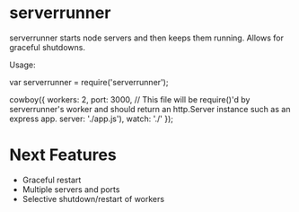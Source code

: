 serverrunner
============

serverrunner starts node servers and then keeps them running. Allows for graceful shutdowns.

Usage:

var serverrunner = require('serverrunner');

cowboy({
    workers: 2,
    port: 3000,
    // This file will be require()'d by serverrunner's worker and should return an http.Server instance such as an express app.
    server: './app.js'),
    watch: './'
});



Next Features
==========
  * Graceful restart
  * Multiple servers and ports
  * Selective shutdown/restart of workers

